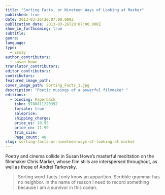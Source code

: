 ```yaml
---
title: "Sorting Facts, or Nineteen Ways of Looking at Marker"
published: true
date: 2013-03-26T20:07:00.000Z
publication_date: 2013-03-26T20:07:00.000Z
show_in_forthcoming: true
subtitle:
genre:
language:
type:
  - Essay
author_contributors:
  - susan-howe
translator_contributors:
editor_contributors:
contributors:
featured_image_path:
cover_image_path: Sorting_Facts_1.jpg
description: "Poetic musings of a powerful filmmaker "
editions:
  - binding: Paperback
    isbn: 9780811220392
    forsale: true
    saleprice:
    shipping_charge:
    price_us: 10.95
    price_cn: 11.99
    trim_size:
    Page_count: 48
slug: sorting-facts-or-nineteen-ways-of-looking-at-marker
---
```


Poetry and cinema collide in Susan Howe’s masterful meditation on the filmmaker Chris Marker, whose film stills are interspersed throughout, as well as those of Andrei Tarkovsky.

> Sorting word-facts I only know an apparition. Scribble grammar
> has no neighbor. In the name of reason I need to record something
> because I am a survivor in this ocean.

